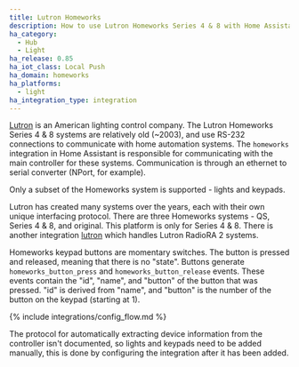 ```yaml
---
title: Lutron Homeworks
description: How to use Lutron Homeworks Series 4 & 8 with Home Assistant.
ha_category:
  - Hub
  - Light
ha_release: 0.85
ha_iot_class: Local Push
ha_domain: homeworks
ha_platforms:
  - light
ha_integration_type: integration
---
```


[Lutron](https://www.lutron.com/) is an American lighting control company. The Lutron Homeworks Series 4 & 8 systems are relatively old (~2003), and use RS-232 connections to communicate with home automation systems.  The `homeworks` integration in Home Assistant is responsible for communicating with the main controller for these systems.  Communication is through an ethernet to serial converter (NPort, for example).

Only a subset of the Homeworks system is supported - lights and keypads.

Lutron has created many systems over the years, each with their own unique interfacing protocol.  There are three Homeworks systems - QS, Series 4 & 8, and original.  This platform is only for Series 4 & 8.  There is another integration [lutron](/integrations/lutron/) which handles Lutron RadioRA 2 systems.

Homeworks keypad buttons are momentary switches.  The button is pressed and released, meaning that there is no "state".  Buttons generate `homeworks_button_press` and `homeworks_button_release` events.  These events contain the "id", "name", and "button" of the button that was pressed.  "id" is derived from "name", and "button" is the number of the button on the keypad (starting at 1).

{% include integrations/config_flow.md %}

The protocol for automatically extracting device information from the controller isn't documented, so lights and keypads need to be added manually, this is done by configuring the integration after it has been added.
